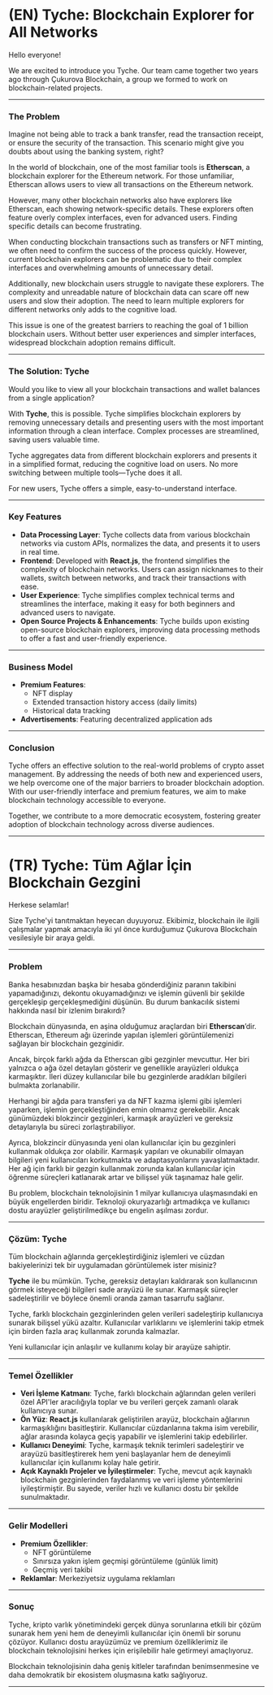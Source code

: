
# (EN) Tyche: Blockchain Explorer for All Networks

Hello everyone!

We are excited to introduce you Tyche. Our team came together two years ago through Çukurova Blockchain, a group we formed to work on blockchain-related projects.

---

### The Problem

Imagine not being able to track a bank transfer, read the transaction receipt, or ensure the security of the transaction. This scenario might give you doubts about using the banking system, right?

In the world of blockchain, one of the most familiar tools is **Etherscan**, a blockchain explorer for the Ethereum network. For those unfamiliar, Etherscan allows users to view all transactions on the Ethereum network.

However, many other blockchain networks also have explorers like Etherscan, each showing network-specific details. These explorers often feature overly complex interfaces, even for advanced users. Finding specific details can become frustrating.

When conducting blockchain transactions such as transfers or NFT minting, we often need to confirm the success of the process quickly. However, current blockchain explorers can be problematic due to their complex interfaces and overwhelming amounts of unnecessary detail.

Additionally, new blockchain users struggle to navigate these explorers. The complexity and unreadable nature of blockchain data can scare off new users and slow their adoption. The need to learn multiple explorers for different networks only adds to the cognitive load.

This issue is one of the greatest barriers to reaching the goal of 1 billion blockchain users. Without better user experiences and simpler interfaces, widespread blockchain adoption remains difficult.

---

### The Solution: Tyche

Would you like to view all your blockchain transactions and wallet balances from a single application?

With **Tyche**, this is possible. Tyche simplifies blockchain explorers by removing unnecessary details and presenting users with the most important information through a clean interface. Complex processes are streamlined, saving users valuable time.

Tyche aggregates data from different blockchain explorers and presents it in a simplified format, reducing the cognitive load on users. No more switching between multiple tools—Tyche does it all.

For new users, Tyche offers a simple, easy-to-understand interface.

---

### Key Features

- **Data Processing Layer**: Tyche collects data from various blockchain networks via custom APIs, normalizes the data, and presents it to users in real time.
- **Frontend**: Developed with **React.js**, the frontend simplifies the complexity of blockchain networks. Users can assign nicknames to their wallets, switch between networks, and track their transactions with ease.
- **User Experience**: Tyche simplifies complex technical terms and streamlines the interface, making it easy for both beginners and advanced users to navigate.
- **Open Source Projects & Enhancements**: Tyche builds upon existing open-source blockchain explorers, improving data processing methods to offer a fast and user-friendly experience.

---

### Business Model

- **Premium Features**: 
  - NFT display
  - Extended transaction history access (daily limits)
  - Historical data tracking
- **Advertisements**: Featuring decentralized application ads

---

### Conclusion

Tyche offers an effective solution to the real-world problems of crypto asset management. By addressing the needs of both new and experienced users, we help overcome one of the major barriers to broader blockchain adoption. With our user-friendly interface and premium features, we aim to make blockchain technology accessible to everyone.

Together, we contribute to a more democratic ecosystem, fostering greater adoption of blockchain technology across diverse audiences.

---

# (TR) Tyche: Tüm Ağlar İçin Blockchain Gezgini

Herkese selamlar!

Size Tyche'yi tanıtmaktan heyecan duyuyoruz. Ekibimiz, blockchain ile ilgili çalışmalar yapmak amacıyla iki yıl önce kurduğumuz Çukurova Blockchain vesilesiyle bir araya geldi.

---

### Problem

Banka hesabınızdan başka bir hesaba gönderdiğiniz paranın takibini yapamadığınızı, dekontu okuyamadığınızı ve işlemin güvenli bir şekilde gerçekleşip gerçekleşmediğini düşünün. Bu durum bankacılık sistemi hakkında nasıl bir izlenim bırakırdı?

Blockchain dünyasında, en aşina olduğumuz araçlardan biri **Etherscan**’dir. Etherscan, Ethereum ağı üzerinde yapılan işlemleri görüntülemenizi sağlayan bir blockchain gezginidir.

Ancak, birçok farklı ağda da Etherscan gibi gezginler mevcuttur. Her biri yalnızca o ağa özel detayları gösterir ve genellikle arayüzleri oldukça karmaşıktır. İleri düzey kullanıcılar bile bu gezginlerde aradıkları bilgileri bulmakta zorlanabilir.

Herhangi bir ağda para transferi ya da NFT kazma işlemi gibi işlemleri yaparken, işlemin gerçekleştiğinden emin olmamız gerekebilir. Ancak günümüzdeki blokzincir gezginleri, karmaşık arayüzleri ve gereksiz detaylarıyla bu süreci zorlaştırabiliyor.

Ayrıca, blokzincir dünyasında yeni olan kullanıcılar için bu gezginleri kullanmak oldukça zor olabilir. Karmaşık yapıları ve okunabilir olmayan bilgileri yeni kullanıcıları korkutmakta ve adaptasyonlarını yavaşlatmaktadır. Her ağ için farklı bir gezgin kullanmak zorunda kalan kullanıcılar için öğrenme süreçleri katlanarak artar ve bilişsel yük taşınamaz hale gelir.

Bu problem, blockchain teknolojisinin 1 milyar kullanıcıya ulaşmasındaki en büyük engellerden biridir. Teknoloji okuryazarlığı artmadıkça ve kullanıcı dostu arayüzler geliştirilmedikçe bu engelin aşılması zordur.

---

### Çözüm: Tyche

Tüm blockchain ağlarında gerçekleştirdiğiniz işlemleri ve cüzdan bakiyelerinizi tek bir uygulamadan görüntülemek ister misiniz?

**Tyche** ile bu mümkün. Tyche, gereksiz detayları kaldırarak son kullanıcının görmek isteyeceği bilgileri sade arayüzü ile sunar. Karmaşık süreçler sadeleştirilir ve böylece önemli oranda zaman tasarrufu sağlanır.

Tyche, farklı blockchain gezginlerinden gelen verileri sadeleştirip kullanıcıya sunarak bilişsel yükü azaltır. Kullanıcılar varlıklarını ve işlemlerini takip etmek için birden fazla araç kullanmak zorunda kalmazlar.

Yeni kullanıcılar için anlaşılır ve kullanımı kolay bir arayüze sahiptir.

---

### Temel Özellikler

- **Veri İşleme Katmanı**: Tyche, farklı blockchain ağlarından gelen verileri özel API'ler aracılığıyla toplar ve bu verileri gerçek zamanlı olarak kullanıcıya sunar.
- **Ön Yüz**: **React.js** kullanılarak geliştirilen arayüz, blockchain ağlarının karmaşıklığını basitleştirir. Kullanıcılar cüzdanlarına takma isim verebilir, ağlar arasında kolayca geçiş yapabilir ve işlemlerini takip edebilirler.
- **Kullanıcı Deneyimi**: Tyche, karmaşık teknik terimleri sadeleştirir ve arayüzü basitleştirerek hem yeni başlayanlar hem de deneyimli kullanıcılar için kullanımı kolay hale getirir.
- **Açık Kaynaklı Projeler ve İyileştirmeler**: Tyche, mevcut açık kaynaklı blockchain gezginlerinden faydalanmış ve veri işleme yöntemlerini iyileştirmiştir. Bu sayede, veriler hızlı ve kullanıcı dostu bir şekilde sunulmaktadır.

---

### Gelir Modelleri

- **Premium Özellikler**:
  - NFT görüntüleme
  - Sınırsıza yakın işlem geçmişi görüntüleme (günlük limit)
  - Geçmiş veri takibi
- **Reklamlar**: Merkeziyetsiz uygulama reklamları

---

### Sonuç

Tyche, kripto varlık yönetimindeki gerçek dünya sorunlarına etkili bir çözüm sunarak hem yeni hem de deneyimli kullanıcılar için önemli bir sorunu çözüyor. Kullanıcı dostu arayüzümüz ve premium özelliklerimiz ile blockchain teknolojisini herkes için erişilebilir hale getirmeyi amaçlıyoruz.

Blockchain teknolojisinin daha geniş kitleler tarafından benimsenmesine ve daha demokratik bir ekosistem oluşmasına katkı sağlıyoruz.

---
